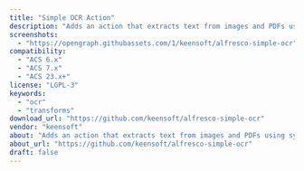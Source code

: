 ```yaml
---
title: "Simple OCR Action"
description: "Adds an action that extracts text from images and PDFs using system OCR tools."
screenshots:
  - "https://opengraph.githubassets.com/1/keensoft/alfresco-simple-ocr"
compatibility:
  - "ACS 6.x"
  - "ACS 7.x"
  - "ACS 23.x+"
license: "LGPL-3"
keywords:
  - "ocr"
  - "transforms"
download_url: "https://github.com/keensoft/alfresco-simple-ocr"
vendor: "keensoft"
about: "Adds an action that extracts text from images and PDFs using system OCR tools."
about_url: "https://github.com/keensoft/alfresco-simple-ocr"
draft: false
---
```

